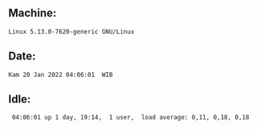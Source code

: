 ## Machine:
```
Linux 5.13.0-7620-generic GNU/Linux
```
## Date:
```
Kam 20 Jan 2022 04:06:01  WIB
```
## Idle:
```
 04:06:01 up 1 day, 19:14,  1 user,  load average: 0,11, 0,18, 0,18
```
